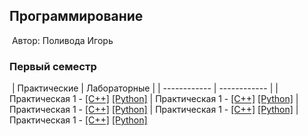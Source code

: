 ## Программирование
​
Автор: Поливода Игорь

### Первый семестр
​
| Практические | Лабораторные |
| ------------ | ------------ |
| Практическая 1 - [[C++]](./Practice/01/C++/) [[Python]](./Practice/01/Python/) 
| Практическая 1 - [[C++]](./Practice/02/C++/) [[Python]](./Practice/02/Python/) 
| Практическая 1 - [[C++]](./Practice/03/C++/) [[Python]](./Practice/03/Python/) 
| Практическая 1 - [[C++]](./Practice/04/C++/) [[Python]](./Practice/04/Python/) 
| Практическая 1 - [[C++]](./Practice/05/C++/) [[Python]](./Practice/05/Python/) 